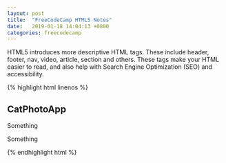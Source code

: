 ```yaml
---
layout: post
title:  "FreeCodeCamp HTML5 Notes"
date:   2019-01-18 14:04:13 +0800
categories: freecodecamp
---
```


HTML5 introduces more descriptive HTML tags. These include header, footer, nav, video, article, section and others.
These tags make your HTML easier to read, and also help with Search Engine Optimization (SEO) and accessibility.

{% highlight html linenos %}
<h2>CatPhotoApp</h2>
<main>
<p>Something</p>

<p>Something
</main>
{% endhighlight html %}


